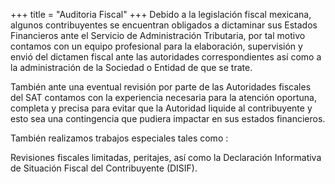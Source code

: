 +++
title = "Auditoria Fiscal"
+++
Debido a la legislación fiscal mexicana, algunos contribuyentes se encuentran
obligados a dictaminar sus Estados Financieros ante el Servicio de
Administración Tributaria, por tal motivo contamos con un equipo profesional
para la elaboración, supervisión y envió del dictamen <!--more--> fiscal ante las autoridades
correspondientes así como a la administración de la Sociedad o Entidad de que
se trate.

También ante una eventual revisión por parte de las Autoridades fiscales del
SAT contamos con la experiencia necesaria para la atención oportuna,
completa y precisa para evitar que la Autoridad liquide al contribuyente y esto
sea una contingencia que pudiera impactar en sus estados financieros.

También realizamos trabajos especiales tales como :

Revisiones fiscales limitadas, peritajes, así como la Declaración Informativa de
Situación Fiscal del Contribuyente (DISIF).
